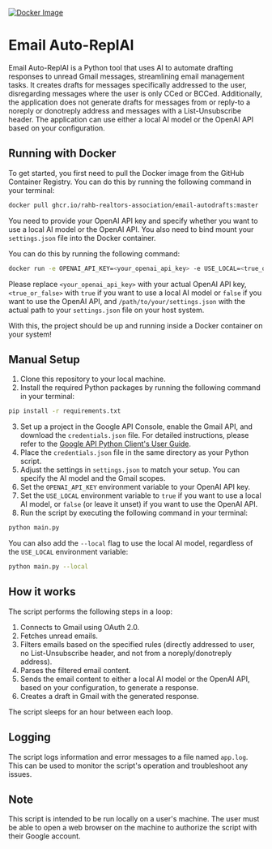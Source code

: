 [![Docker Image](https://github.com/RAHB-REALTORS-Association/email-autodrafts/actions/workflows/docker-image.yml/badge.svg)](https://github.com/RAHB-REALTORS-Association/email-autodrafts/actions/workflows/docker-image.yml)

# Email Auto-ReplAI

Email Auto-ReplAI is a Python tool that uses AI to automate drafting responses to unread Gmail messages, streamlining email management tasks. It creates drafts for messages specifically addressed to the user, disregarding messages where the user is only CCed or BCCed. Additionally, the application does not generate drafts for messages from or reply-to a noreply or donotreply address and messages with a List-Unsubscribe header. The application can use either a local AI model or the OpenAI API based on your configuration.

## Running with Docker

To get started, you first need to pull the Docker image from the GitHub Container Registry. You can do this by running the following command in your terminal:
```bash
docker pull ghcr.io/rahb-realtors-association/email-autodrafts:master
```

You need to provide your OpenAI API key and specify whether you want to use a local AI model or the OpenAI API. You also need to bind mount your `settings.json` file into the Docker container. 

You can do this by running the following command:
```bash
docker run -e OPENAI_API_KEY=<your_openai_api_key> -e USE_LOCAL=<true_or_false> -v /path/to/your/settings.json:/app/settings.json ghcr.io/rahb-realtors-association/email-autodrafts:master
```

Please replace `<your_openai_api_key>` with your actual OpenAI API key, `<true_or_false>` with `true` if you want to use a local AI model or `false` if you want to use the OpenAI API, and `/path/to/your/settings.json` with the actual path to your `settings.json` file on your host system. 

With this, the project should be up and running inside a Docker container on your system!

## Manual Setup

1. Clone this repository to your local machine.
2. Install the required Python packages by running the following command in your terminal:
```sh
pip install -r requirements.txt
```
3. Set up a project in the Google API Console, enable the Gmail API, and download the `credentials.json` file. For detailed instructions, please refer to the [Google API Python Client's User Guide](https://googleapis.github.io/google-api-python-client/docs/).
4. Place the `credentials.json` file in the same directory as your Python script.
5. Adjust the settings in `settings.json` to match your setup. You can specify the AI model and the Gmail scopes.
6. Set the `OPENAI_API_KEY` environment variable to your OpenAI API key.
7. Set the `USE_LOCAL` environment variable to `true` if you want to use a local AI model, or `false` (or leave it unset) if you want to use the OpenAI API.
8. Run the script by executing the following command in your terminal:
```sh
python main.py
```
You can also add the `--local` flag to use the local AI model, regardless of the `USE_LOCAL` environment variable:
```sh
python main.py --local
```

## How it works

The script performs the following steps in a loop:

1. Connects to Gmail using OAuth 2.0.
2. Fetches unread emails.
3. Filters emails based on the specified rules (directly addressed to user, no List-Unsubscribe header, and not from a noreply/donotreply address).
4. Parses the filtered email content.
5. Sends the email content to either a local AI model or the OpenAI API, based on your configuration, to generate a response.
6. Creates a draft in Gmail with the generated response.

The script sleeps for an hour between each loop.

## Logging

The script logs information and error messages to a file named `app.log`. This can be used to monitor the script's operation and troubleshoot any issues.

## Note

This script is intended to be run locally on a user's machine. The user must be able to open a web browser on the machine to authorize the script with their Google account.
